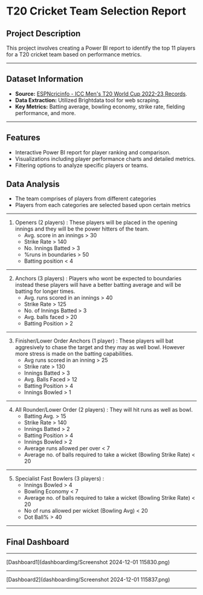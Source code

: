 # **T20 Cricket Team Selection Report**

## **Project Description**

This project involves creating a Power BI report to identify the top 11 players for a T20 cricket team based on performance metrics.

---

## **Dataset Information**

- **Source:** [ESPNcricinfo - ICC Men's T20 World Cup 2022-23 Records](https://www.espncricinfo.com/records/tournament/team-match-results/icc-men-s-t20-world-cup-2022-23-14450).
- **Data Extraction:** Utilized Brightdata tool for web scraping.
- **Key Metrics:** Batting average, bowling economy, strike rate, fielding performance, and more.

---

## **Features**

- Interactive Power BI report for player ranking and comparison.
- Visualizations including player performance charts and detailed metrics.
- Filtering options to analyze specific players or teams.

## **Data Analysis**

- The team comprises of players from different categories
- Players from each categories are selected based upon certain metrics

---

1. Openers (2 players) : These players will be placed in the opening innings and they will be the power hitters of the team.
   - Avg. score in an innings > 30
   - Strike Rate > 140
   - No. Innings Batted > 3
   - %runs in boundaries > 50
   - Batting position < 4

---

2. Anchors (3 players) : Players who wont be expected to boundaries instead these players will have a better batting average and will be batting for longer times.
   - Avg. runs scored in an innings > 40
   - Strike Rate > 125
   - No. of Innings Batted > 3
   - Avg. balls faced > 20
   - Batting Position > 2

---

3. Finisher/Lower Order Anchors (1 player) : These players will bat aggresively to chase the target and they may as well bowl. However more stress is made on the batting capabilities.
   - Avg runs scored in an inning > 25
   - Strike rate > 130
   - Innings Batted > 3
   - Avg. Balls Faced > 12
   - Batting Position > 4
   - Innings Bowled > 1

---

4. All Rounder/Lower Order (2 players) : They will hit runs as well as bowl.
   - Batting Avg. > 15
   - Strike Rate > 140
   - Innings Batted > 2
   - Batting Position > 4
   - Innings Bowled > 2
   - Average runs allowed per over < 7
   - Average no. of balls required to take a wicket (Bowling Strike Rate) < 20

---

5. Specialist Fast Bowlers (3 players) :
   - Innings Bowled > 4
   - Bowling Economy < 7
   - Average no. of balls required to take a wicket (Bowling Strike Rate) < 20
   - No of runs allowed per wicket (Bowling Avg) < 20
   - Dot Ball% > 40

---

## **Final Dashboard**

---

[Dashboard1](dashboardimg/Screenshot 2024-12-01 115830.png)

---

[Dashboard2](dashboardimg/Screenshot 2024-12-01 115837.png)

---
